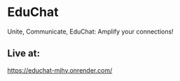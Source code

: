 # EduChat
Unite, Communicate, EduChat: Amplify your connections!

## Live at:
https://educhat-mjhy.onrender.com/
